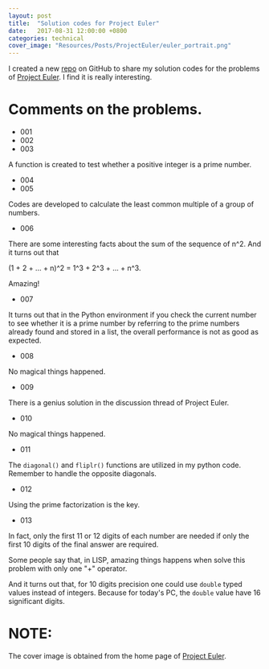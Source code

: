 ```yaml
---
layout: post
title:  "Solution codes for Project Euler"
date:   2017-08-31 12:00:00 +0800
categories: technical
cover_image: "Resources/Posts/ProjectEuler/euler_portrait.png"
---
```


I created a new [repo][web_repo] on GitHub to share my solution codes for the problems of [Project Euler][web_pe]. I find it is really interesting.

# Comments on the problems.

* 001
* 002
* 003

A function is created to test whether a positive integer is a prime number.

* 004
* 005

Codes are developed to calculate the least common multiple of a group of numbers.

* 006

There are some interesting facts about the sum of the sequence of n^2. And it turns out that 

(1 + 2 + ... + n)^2 = 1^3 + 2^3 + ... + n^3. 

Amazing!

* 007

It turns out that in the Python environment if you check the current number to see whether it is a prime number by referring to the prime numbers already found and stored in a list, the overall performance is not as good as expected.

* 008

No magical things happened.

* 009

There is a genius solution in the discussion thread of Project Euler.

* 010

No magical things happened.

* 011

The `diagonal()` and `fliplr()` functions are utilized in my python code. Remember to handle the opposite diagonals.

* 012

Using the prime factorization is the key.

* 013

In fact, only the first 11 or 12 digits of each number are needed if only the first 10 digits of the final answer are required.

Some people say that, in LISP, amazing things happens when solve this problem with only one "+" operator.

And it turns out that, for 10 digits precision one could use `double` typed values instead of integers. Because for today's PC, the `double` value have 16 significant digits.

# NOTE:

The cover image is obtained from the home page of [Project Euler][web_pe].

[web_repo]: https://github.com/huyaoyu/ProjectEuler
[web_pe]: https://projecteuler.net/

